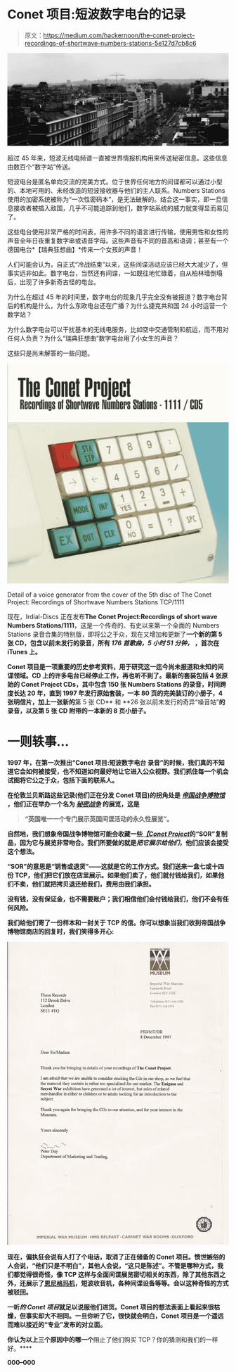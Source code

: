 # Conet 项目:短波数字电台的记录

> 原文：<https://medium.com/hackernoon/the-conet-project-recordings-of-shortwave-numbers-stations-5e127d7cb8c6>

![](img/73f3c10ec12cd037998dae3f08a04462.png)

超过 45 年来，短波无线电频谱一直被世界情报机构用来传送秘密信息。这些信息由数百个“数字站”传送。

短波电台是匿名单向交流的完美方式。位于世界任何地方的间谍都可以通过小型的、本地可用的、未经改造的短波接收器与他们的主人联系。Numbers Stations 使用的加密系统被称为“一次性密码本”，是无法破解的。结合这一事实，即一旦信息接收者被插入敌国，几乎不可能追踪到他们，数字站系统的威力就变得显而易见了。

这些电台使用非常严格的时间表，用许多不同的语言进行传输，使用男性和女性的声音全年日夜重复数字串或语音字母。这些声音有不同的音高和语调；甚至有一个德国电台*【瑞典狂想曲】*传来一个女孩的声音！

人们可能会认为，自正式“冷战结束”以来，这些间谍活动应该已经大大减少了，但事实远非如此。数字电台，当然还有间谍，一如既往地忙碌着，自从柏林墙倒塌后，出现了许多新奇古怪的电台。

为什么在超过 45 年的时间里，数字电台的现象几乎完全没有被报道？数字电台背后的机构是什么，为什么东欧电台还在广播？为什么捷克共和国 24 小时运营一个数字站？

为什么数字电台可以干扰基本的无线电服务，比如空中交通管制和航运，而不用对任何人负责？为什么“瑞典狂想曲”数字电台用了小女生的声音？

这些只是尚未解答的一些问题。

![](img/90c1f1883a250853276ae0bd46179395.png)

Detail of a voice generator from the cover of the 5th disc of The Conet Project: Recordings of Shortwave Numbers Stations TCP/1111

现在，Irdial-Discs 正在发布**The Conet Project:Recordings of short wave Numbers Stations/1111**，这是一个传奇的、有史以来第一个全面的 Numbers Stations 录音合集的特别版，即将公之于众，现在又增加和更新了**一个新的第 5 张 CD，包含以前未发行的录音，所有 *176 首歌曲，5 小时 51 分钟，*** **，首次在 iTunes 上**[](https://itunes.apple.com/gb/album/conet-project-recordings-shortwave/id1203164588)****。****

**Conet 项目是一项重要的历史参考资料，用于研究这一迄今尚未报道和未知的间谍领域。CD 上的许多电台已经停止工作，再也听不到了。最新的套装包括 4 张原始的 Conet Project CDs，其中包含 150 张 Numbers Stations 的录音，时间跨度长达 20 年，直到 1997 年发行原始套装，一本 80 页的完美装订的小册子，4 张明信片，加上一张新的**第 5 张 CD** 和 **26 张以前未发行的奇异“噪音站”**的录音，以及第 5 张 CD 附带的一本新的 8 页小册子。**

# **一则轶事…**

**1997 年，在第一次推出“Conet 项目:短波数字电台 录音”的时候，我们真的不知道它会如何被接受，也不知道如何最好地让它进入公众视野。我们抓住每一个机会试图将它公之于众，包括下面的联系人。**

**在伦敦兰贝斯路这些记录(他们正在分发 Conet 项目)的拐角处是 [*帝国战争博物馆*](http://www.iwm.org.uk/) ，他们正在举办一个名为 [*秘密战争*](http://www.culture24.org.uk/history-and-heritage/war-and-conflict/modern-conflict/tra14024) 的展览，这是**

> **“英国唯一一个专门展示英国间谍活动的永久性展览”。**

**自然地，我们想象帝国战争博物馆可能会收藏一些[*【Conet Project*](http://irdial.com/conet.htm)的“SOR”复制品，因为它与展览非常吻合。我们所要做的就是*把它展示给他们*，他们应该会接受这个想法。**

**“SOR”的意思是“销售或退货”——这就是它的工作方式。我们送来一盒七或十四份 TCP，他们把它们放在店里展示。如果他们卖了，他们就付钱给我们，如果他们不卖，他们就把拷贝退还给我们，费用由我们承担。**

**没有钱，没有保证金，也不需要账户；我们相信他们会付钱给我们，他们不会有任何风险。**

**我们给他们寄了一份样本和一封关于 TCP 的信。你可以想象当我们收到帝国战争博物馆商店的回复时，我们笑得多开心:**

**![](img/a68daf549881a3369ac66d493b472793.png)**

**现在，偏执狂会说有人打了个电话，取消了正在储备的 Conet 项目。愤世嫉俗的人会说，“他们只是不明白”，其他人会说，“这只是陈述”。不管是哪种方式，我们都觉得很奇怪，像 TCP 这样与全面间谍展览密切相关的东西，除了其他东西之外，还展示了[恩尼格玛机](http://images.google.com/images?q=Enigma+Machine+at+the+Imperial+War+Museum,+London&ie=utf-8&oe=utf-8&rls=org.mozilla:en-US:official&client=firefox-a&um=1&sa=N&tab=wi)，短波收音机，各种间谍设备等等。会以这种奇怪的方式被驳回。**

**一听*的 Conet 项目*就足以说服他们进货。Conet 项目的想法表面上看起来很枯燥，但事实却大不相同。一旦你听了它，很快就会明白，Conet 项目是一个遥远而难以接近的“专业”发布的对立面。**

**你认为以上三个原因中的哪一个**阻止了他们购买 TCP？你的猜测和我们的一样好。****

**000–000**